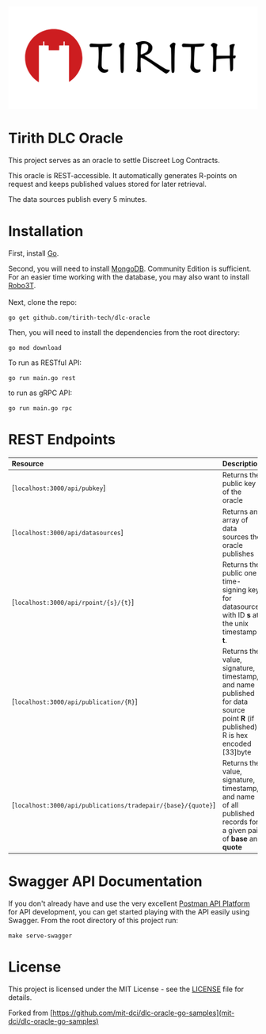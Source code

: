 <img src="logo.png">

# Tirith DLC Oracle

This project serves as an oracle to settle Discreet Log Contracts.

This oracle is REST-accessible. It automatically generates R-points on request and keeps published values stored for later retrieval.

The data sources publish every 5 minutes.

# Installation

First, install [Go](https://golang.org/doc/install).

Second, you will need to install [MongoDB](https://docs.mongodb.com/manual/installation/). Community Edition is sufficient. For an easier time working with the database, you may also want to install [Robo3T](https://robomongo.org/download).
<br><br>
Next, clone the repo:

```
go get github.com/tirith-tech/dlc-oracle
```

Then, you will need to install the dependencies from the root directory:

```
go mod download
```

To run as RESTful API:

```
go run main.go rest
```

to run as gRPC API:

```
go run main.go rpc
```

# REST Endpoints

| Resource                                                     | Description                                                                                                                       |
| :----------------------------------------------------------- | :-------------------------------------------------------------------------------------------------------------------------------- |
| [`localhost:3000/api/pubkey`]                                | Returns the public key of the oracle                                                                                              |
| [`localhost:3000/api/datasources`]                           | Returns an array of data sources the oracle publishes                                                                             |
| [`localhost:3000/api/rpoint/{s}/{t}`]                        | Returns the public one-time-signing key for datasource with ID **s** at the unix timestamp **t**.                                 |
| [`localhost:3000/api/publication/{R}`]                       | Returns the value, signature, timestamp, and name published for data source point **R** (if published). R is hex encoded [33]byte |
| [`localhost:3000/api/publications/tradepair/{base}/{quote}`] | Returns the value, signature, timestamp, and name of all published records for a given pair of **base** and **quote**             |

# Swagger API Documentation

If you don't already have and use the very excellent [Postman API Platform](https://www.postman.com/downloads/) for API development, you can get started playing with the API easily using Swagger. From the root directory of this project run:

```
make serve-swagger
```

# License

This project is licensed under the MIT License - see the [LICENSE](LICENSE) file for details.

Forked from [https://github.com/mit-dci/dlc-oracle-go-samples](mit-dci/dlc-oracle-go-samples)

